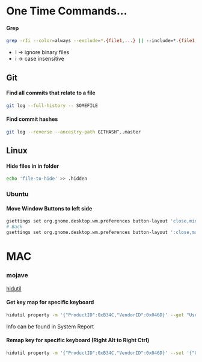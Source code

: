 # One Time Commands...

#### Grep
```BASH
grep -rIi --color=always --exclude=*.{file1,...} || --include=*.{file1,...}
```
 - I -> ignore binary files
 - i -> case insensitive

## Git
#### Find all commits that relate to a file
```BASH
git log --full-history -- SOMEFILE
```
#### Find commit hashes
```BASH
git log --reverse --ancestry-path GITHASH^..master
```

## Linux
#### Hide files in in folder
```BASH
echo 'file-to-hide' >> .hidden
```

### Ubuntu
#### Move Window Buttons to left side
```BASH
gsettings set org.gnome.desktop.wm.preferences button-layout 'close,minimize,maximize:'
# Back
gsettings set org.gnome.desktop.wm.preferences button-layout ':close,maximize,minimize'
```

# MAC
### mojave
[hidutil](https://developer.apple.com/library/archive/technotes/tn2450/_index.html)
#### Get key map for specific keyboard
```BASH
hidutil property -m '{"ProductID":0xB34C,"VendorID":0x046D}' --get "UserKeyMapping"
```
Info can be found in System Report
#### Remap key for specific keyboard (Right Alt to Right Ctrl)
```BASH
hidutil property -m '{"ProductID":0xB34C,"VendorID":0x046D}' --set '{"UserKeyMapping": [{"HIDKeyboardModifierMappingSrc":0x7000000e6,  "HIDKeyboardModifierMappingDst":0x7000000e4}] }'
```
